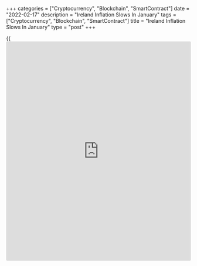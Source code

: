 +++
categories = ["Cryptocurrency", "Blockchain", "SmartContract"]
date = "2022-02-17"
description = "Ireland Inflation Slows In January"
tags = ["Cryptocurrency", "Blockchain", "SmartContract"]
title = "Ireland Inflation Slows In January"
type = "post"
+++

{{<iframe id="large-banner" src="https://www.bounty.group/#slide=8.0" width="100%" height="600" scrolling="no" style="border: 0px solid rgb(216, 221, 230); border-radius: 3px;">}}

Ireland's consumer price inflation eased in January, data from the
Central Statistics Office showed on Thursday.

The consumer price index increased 5.0 percent year-on-year in January,
after a 5.5 percent rise in December.

Prices for transport grew 14.1 percent yearly in January and those of
housing, water, electricity, gas and other fuels increased 12.0 percent.

Prices for alcoholic beverages and tobacco, and recreation and culture
gained by 8.4 percent and 2.6 percent, respectively.

On a month-on-month basis, consumer prices fell 0.4 percent in January,
after a 0.5 percent increase in the prior month.

The EU measure of inflation, the harmonized index of consumer prices, or
HICP, rose 5.0 percent annually in January, following a 5.7 percent
increase in the preceding month.

On a monthly basis, the HICP decreased 0.4 percent in January, after a
0.5 percent rise in the previous month.

For comments and feedback [contact](https://www.playgroundfx.com/contact/): editorial@rtt[news](https://www.letsplayfx.com/blog/forex-news-website/).com

[Economic News][1]

 **What parts of the world are seeing the best (and worst) economic
performances lately? Click[here][2] to check out our [Econ Scorecard][2]
and find out! See up-to-the-moment [ranking](https://www.playgroundfx.com/blog/crypto-exchange-ranking/)s for the best and worst
performers in [GDP][2], [unemployment rate][3], [inflation][4] and much
more.**

   1. www.rtt[news](https://www.letsplayfx.com/blog/forex-news-website/).com/Content/EconomicNews.aspx
   2. www.rtt[news](https://www.letsplayfx.com/blog/forex-news-website/).com/economic-scorecard/world-rank/GDP/highest-performance.aspx
   3. www.rtt[news](https://www.letsplayfx.com/blog/forex-news-website/).com/economic-scorecard/world-rank/unemployment-rate/lowest-performance.aspx
   4. www.rtt[news](https://www.letsplayfx.com/blog/forex-news-website/).com/economic-scorecard/world-rank/CPI/highest-performance.aspx